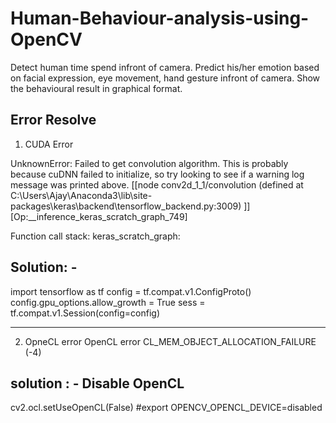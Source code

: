 # Human-Behaviour-analysis-using-OpenCV
Detect human time spend infront of camera. Predict his/her emotion based on facial expression,  eye movement, hand gesture infront of camera. Show the behavioural result in graphical format.




Error Resolve
-------------

1. CUDA Error

UnknownError:  Failed to get convolution algorithm. This is probably because cuDNN failed to initialize, so try looking to see if a warning log message was printed above.
	 [[node conv2d_1_1/convolution (defined at C:\Users\Ajay\Anaconda3\lib\site-packages\keras\backend\tensorflow_backend.py:3009) ]] [Op:__inference_keras_scratch_graph_749]

Function call stack:
keras_scratch_graph:

Solution: - 
----------
import tensorflow as tf
config = tf.compat.v1.ConfigProto()
config.gpu_options.allow_growth = True
sess = tf.compat.v1.Session(config=config)

--------------------------------------------------------------------------------------------------------------
2. OpneCL error
OpenCL error CL_MEM_OBJECT_ALLOCATION_FAILURE (-4)

solution : - Disable OpenCL
-----------
cv2.ocl.setUseOpenCL(False)
#export OPENCV_OPENCL_DEVICE=disabled
